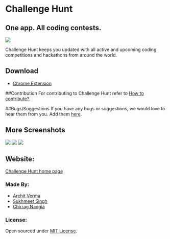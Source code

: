 # Challenge Hunt

## One app. All coding contests.
![](http://imgur.com/dBnhUGN.png?1)

Challenge Hunt keeps you updated with all active and upcoming coding competitions and hackathons from around the world.

## Download
* [Chrome Extension](https://bit.ly/challengehunt)

##Contribution
For contributing to Challenge Hunt refer to [How to contribute?](CONTRIBUTING.md).

##Bugs/Suggestions
If you have any bugs or suggestions, we would love to hear them from you. Add them [here](https://github.com/ChallengeHunt/challengehunt/issues/new).

## More Screenshots
![](http://i.imgur.com/RH0kzPO.png?1)
![](http://i.imgur.com/kSK4xNV.png?1)
![](http://i.imgur.com/nHXgRQP.png?1)

## Website:
[Challenge Hunt home page](http://challengehunt.github.io)

### Made By:

* [Archit Verma](https://github.com/architv)
* [Sukhmeet Singh](https://github.com/sukhmeet032795)
* [Chirrag Nangia](https://github.com/chirrag03)

### License:

Open sourced under [MIT License](https://github.com/ChallengeHunt/challengehunt/blob/master/LICENSE.md).
